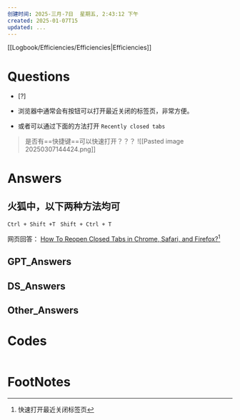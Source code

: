 ```yaml
---
创建时间: 2025-三月-7日  星期五, 2:43:12 下午
created: 2025-01-07T15
updated: ...
---
```

[[Logbook/Efficiencies/Efficiencies|Efficiencies]]

# Questions

- [?] 

- 浏览器中通常会有按钮可以打开最近关闭的标签页，非常方便。
- 或者可以通过下面的方法打开 `Recently closed tabs`
>是否有==快捷键==可以快速打开？？？
![[Pasted image 20250307144424.png]]

# Answers
## 火狐中，以下两种方法均可
`Ctrl + Shift +T `
`Shift + Ctrl + T`

网页回答： [How To Reopen Closed Tabs in Chrome, Safari, and Firefox?](https://www.geeksforgeeks.org/how-to-reopen-closed-tabs-in-chrome-safari-and-firefox/)[^1]
## GPT_Answers


## DS_Answers


## Other_Answers


# Codes

```python

```



# FootNotes

[^1]: 快速打开最近关闭标签页